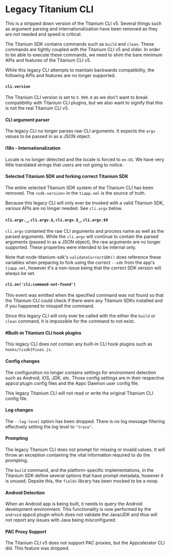 # Legacy Titanium CLI

This is a stripped down version of the Titanium CLI v5. Several things such as argument parsing and
internationalization have been removed as they are not needed and speed is critical.

The Titanium SDK contains commands such as `build` and `clean`. These commands are tightly coupled
with the Titanium CLI v5 and older. In order to be able to execute these commands, we need to shim
the bare minimum APIs and features of the Titanium CLI v5.

While this legacy CLI attempts to maintain backwards compatibility, the following APIs and
features are no longer supported.

#### `cli.version`

The Titanium CLI version is set to `5.999.0` as we don't want to break compatibility with Titanium
CLI plugins, but we also want to signify that this is not the real Titanium CLI v5.

#### CLI argument parser

The legacy CLI no longer parses raw CLI arguments. It expects the `argv` values to be passed in as
a JSON object.

#### i18n - Internationalization

Locale is no longer detected and the locale is forced to `en-US`. We have very little translated
strings that users are not going to notice.

#### Selected Titanium SDK and forking correct Titanium SDK

The entire selected Titanium SDK system of the Titanium CLI has been removed. The `<sdk-version>`
in the `tiapp.xml` is the source of truth.

Because this legacy CLI will only ever be invoked with a valid Titanium SDK, various APIs are no
longer needed. See `cli.argv` below.

#### `cli.argv._`, `cli.argv.$`, `cli.argv.$_`, `cli.argv.$0`

`cli.argv` contained the raw CLI arguments and process name as well as the parsed arguments. While
the `cli.argv` will continue to contain the parsed arguments (passed in as a JSON object), the
raw arguments are no longer supported. These properties were intended to be internal only.

Note that node-titanium-sdk's `validateCorrectSDK()` does reference these variables when preparing
to fork using the correct `--sdk` from the app's `tiapp.xml`, however it's a non-issue being that
the correct SDK version will always be set.

#### `cli.on('cli:command-not-found')`

This event was emitted when the specified command was not found so that the Titanium CLI could
check if there were any Titanium SDKs installed and if you happened to misspell the command.

Since this legacy CLI will only ever be called with the either the `build` or `clean` command,
it is impossible for the command to not exist.

#### #Built-in Titanium CLI hook plugins

This legacy CLI does not contain any built-in CLI hook plugins such as `hooks/tisdk3fixes.js`.

#### Config changes

The configuration no longer contains settings for environment detection such as Android, iOS,
JDK, etc. Those config settings are in their respective appcd plugin config files and the Appc
Daemon user config file.

This legacy Titanium CLI will not read or write the original Titanium CLI config file.

#### Log changes

The `--log-level` option has been dropped. There is no log message filtering effectively setting
the log level to `"trace"`.

#### Prompting

The legacy Titanium CLI does not prompt for missing or invalid values. It will throw an exception
containing the vital information required to do the prompting.

The `build` command, and the platform-specific implementations, in the Titanium SDK define several
options that have prompt metadata, however it is unused. Depsite this, the `fields` library has
been mocked to be a noop.

#### Android Detection

When an Android app is being built, it needs to query the Android development environment. This
functionality is now performed by the `android` appcd plugin which does not validate the Java/JDK
and thus will not report any issues with Java being misconfigured.

#### PAC Proxy Support

The Titanium CLI v5 does not support PAC proxies, but the Appcelerator CLI did. This feature was
dropped.

